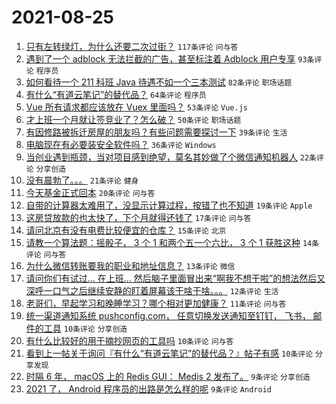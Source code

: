 # 2021-08-25

1. [只有左转绿灯，为什么还要二次过街？](https://www.v2ex.com/t/797842) `117条评论` `问与答`
1. [遇到了一个 adblock 无法拦截的广告，甚至标注着 Adblock 用户专享](https://www.v2ex.com/t/797896) `93条评论` `程序员`
1. [如何看待一个 211 科班 Java 待遇不如一个三本测试](https://www.v2ex.com/t/797840) `82条评论` `职场话题`
1. [有什么“有道云笔记”的替代品？](https://www.v2ex.com/t/797839) `64条评论` `程序员`
1. [Vue 所有请求都应该放在 Vuex 里面吗？](https://www.v2ex.com/t/797854) `53条评论` `Vue.js`
1. [才上班一个月就让签竞业了？怎么破？](https://www.v2ex.com/t/797832) `50条评论` `职场话题`
1. [有因修路被拆迁房屋的朋友吗？有些问题需要探讨一下](https://www.v2ex.com/t/797852) `39条评论` `生活`
1. [电脑现在有必要装安全软件吗？](https://www.v2ex.com/t/797866) `36条评论` `Windows`
1. [当创业遇到瓶颈，当对项目感到绝望，莫名其妙做了个微信通知机器人](https://www.v2ex.com/t/797828) `22条评论` `分享创造`
1. [没有晨勃了。。。](https://www.v2ex.com/t/797879) `21条评论` `健身`
1. [今天基金正式回本](https://www.v2ex.com/t/797920) `20条评论` `问与答`
1. [自带的计算器太难用了，没显示计算过程，按错了也不知道](https://www.v2ex.com/t/797873) `19条评论` `Apple`
1. [这房贷放款的也太快了，下个月就得还钱了](https://www.v2ex.com/t/797922) `17条评论` `问与答`
1. [请问北京有没有电费比较便宜的仓库？](https://www.v2ex.com/t/797885) `15条评论` `北京`
1. [请教一个算法题：摇骰子， 3 个 1 和两个五一个六比， 3 个 1 获胜这种](https://www.v2ex.com/t/797934) `14条评论` `问与答`
1. [为什么微信转账要我的职业和地址信息？](https://www.v2ex.com/t/797918) `13条评论` `微信`
1. [请问你们有试过... 在上班... 然后脑子里面冒出来“啊我不想干啦”的想法然后又深呼一口气之后继续安静的盯着屏幕该干啥干啥。。。](https://www.v2ex.com/t/797891) `12条评论` `生活`
1. [老哥们，早起学习和晚睡学习？哪个相对更加健康？](https://www.v2ex.com/t/797957) `11条评论` `问与答`
1. [统一渠道通知系统 pushconfig.com， 任意切换发送通知至钉钉， 飞书， 邮件的工具](https://www.v2ex.com/t/797938) `10条评论` `分享创造`
1. [有什么比较好的用于摘抄网页的工具吗](https://www.v2ex.com/t/797881) `10条评论` `问与答`
1. [看到上一帖关于询问『有什么“有道云笔记”的替代品？』帖子有感](https://www.v2ex.com/t/797863) `10条评论` `分享发现`
1. [时隔 6 年， macOS 上的 Redis GUI： Medis 2 发布了。](https://www.v2ex.com/t/797935) `9条评论` `分享创造`
1. [2021 了， Android 程序员的出路是怎么样的呢](https://www.v2ex.com/t/797914) `9条评论` `Android`
